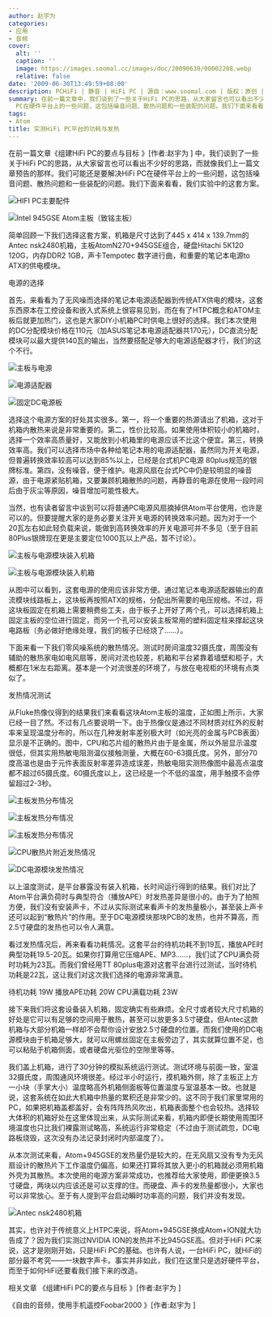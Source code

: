 ```yaml
---
author: 赵宇为
categories:
- 应用
- 音频
cover:
  alt: ''
  caption: ''
  image: https://images.soomal.cc/images/doc/20090630/00002208.webp
  relative: false
date: '2009-06-30T13:49:59+08:00'
description: PCHiFi | 静音 | HiFi PC | 源自：www.soomal.com | 版权：原创 |  平均/总评分：09.71/68
summary: 在前一篇文章中，我们谈到了一些关于HiFi PC的思路，从大家留言也可以看出不少好的思路，而就像我们上一篇文章预告的那样。我们可能还是要解决HiFi
  PC在硬件平台上的一些问题，这包括噪音问题、散热问题和一些装配的问题。我们下面来看看，我们实验中的这套方案。
tags:
- Atom
title: 实测HiFi PC平台的功耗与发热
---
```


在前一篇文章《组建HiFi PC的要点与目标 》[作者:赵宇为 ]
中，我们谈到了一些关于HiFi PC的思路，从大家留言也可以看出不少好的思路，而就像我们上一篇文章预告的那样。我们可能还是要解决HiFi PC在硬件平台上的一些问题，这包括噪音问题、散热问题和一些装配的问题。我们下面来看看，我们实验中的这套方案。



![HIFI PC主要配件](https://images.soomal.cc/images/doc/20090630/00002201.webp)



![Intel 945GSE Atom主板（致铭主板）](https://images.soomal.cc/images/doc/20090613/00002099.webp)



简单回顾一下我们选择这套方案，机箱是尺寸达到了445 x 414 x 139.7mm的Antec nsk2480机箱，主板AtomN270+945GSE组合，硬盘Hitachi 5K120 120G，内存DDR2 1GB，声卡Tempotec 数字进行曲，和重要的笔记本电源to ATX的供电模块。



电源的选择



首先，来看看为了无风噪而选择的笔记本电源适配器到传统ATX供电的模块，这套东西原本在工控设备和嵌入式系统上很容易见到，而在有了HTPC概念和ATOM主板后就更加热门，这也是大家DIY小机箱PC时供电上很好的选择。我们本次使用的DC分配模块价格在110元（加ASUS笔记本电源适配器共170元），DC直流分配模块可以最大提供140瓦的输出，当然要搭配足够大的电源适配器才行，我们的这个不行。



![主板与电源](https://images.soomal.cc/images/doc/20090630/00002200.webp)



![电源适配器](https://images.soomal.cc/images/doc/20090630/00002203.webp)



![固定DC电源板](https://images.soomal.cc/images/doc/20090630/00002199.webp)



选择这个电源方案的好处其实很多。第一，将一个重要的热源请出了机箱，这对于机箱内散热来说是非常重要的。第二，性价比较高。如果使用体积较小的机箱时，选择一个效率高质量好，又能放到小机箱里的电源应该不比这个便宜。第三，转换效率高。我们可以选择市场中各种给笔记本用的电源适配器，虽然同为开关电源，但普遍转换效率较高可以达到85%以上，已经是台式机PC电源 80plus规范的银牌标准。第四，没有噪音，便于维护。电源风扇在台式PC中仍是较明显的噪音源，由于电源紧贴机箱，又要兼顾机箱散热的问题，再静音的电源在使用一段时间后由于灰尘等原因，噪音增加可能性极大。



当然，也有读者留言中谈到可以将普通PC电源风扇摘掉供Atom平台使用，也许是可以的。但要提醒大家的是务必要关注开关电源的转换效率问题。因为对于一个20瓦左右如此轻负载来说，能做到高转换效率的开关电源可并不多见（至于目前80Plus银牌现在更是主要定位1000瓦以上产品，暂不讨论）。



![主板与电源模块装入机箱](https://images.soomal.cc/images/doc/20090630/00002197.webp)



![主板与电源模块装入机箱](https://images.soomal.cc/images/doc/20090630/00002198.webp)



从图中可以看到，这套电源的使用应该非常方便。通过笔记本电源适配器输出的直流模块线路板上，这块板再按照ATX的规格，分配出所需要的电压规格。不过，将这块板固定在机箱上需要稍费些工夫，由于板子上开好了两个孔，可以选择机箱上固定主板的空位进行固定，而另一个孔可以安装主板常用的塑料固定柱来撑起这块电路板（务必做好绝缘处理，我们的板子已经烧了……）。



下面来看一下我们零风噪系统的散热情况。测试时房间温度32摄氏度，周围没有辅助的散热家电如电风扇等，房间对流也较差，机箱和平台紧靠着墙壁和柜子，大概都在1米左右距离。基本是一个对流很差的环境了，与放在电视柜的环境有点类似了。



发热情况测试



从Fluke热像仪得到的结果我们来看看这块Atom主板的温度，正如图上所示，大家已经一目了然。不过有几点要说明一下。由于热像仪是通过不同材质对红外的反射率来呈现温度分布的，所以在几种发射率差别极大时（如光亮的金属与PCB表面）显示是不正确的。图中，CPU和芯片组的散热片由于是金属，所以外层显示温度很低，但其实用热敏电阻测温仪接触测量，大概在60-63摄氏度。另外，部分70度高温也是由于元件表面反射率差异造成误差，热敏电阻实测热像图中最高点温度都不超过65摄氏度。60摄氏度以上，这已经是一个不低的温度，用手触摸不会停留超过2-3秒。



![主板发热分布情况](https://images.soomal.cc/images/doc/20090630/00002204.webp)



![主板发热分布情况](https://images.soomal.cc/images/doc/20090630/00002208.webp)



![主板发热分布情况](https://images.soomal.cc/images/doc/20090630/00002206.webp)



![CPU散热片附近发热情况](https://images.soomal.cc/images/doc/20090630/00002207.webp)



![DC电源模块发热情况](https://images.soomal.cc/images/doc/20090630/00002205.webp)



以上温度测试，是平台暴露没有装入机箱，长时间运行得到的结果。我们对比了Atom平台满负荷时与典型符合（播放APE）时发热差异是很小的。由于为了拍照方便，我们没有安装声卡，不过从实际测试来看声卡的发热量极小，甚至装上声卡还可以起到“散热片”的作用。至于DC电源模块那块PCB的发热，也并不算高，而2.5寸硬盘的发热也可以令人满意。



看过发热情况后，再来看看功耗情况。这套平台的待机功耗不到19瓦，播放APE时典型功耗19.5-20瓦。如果你打算用它压缩APE、MP3……，我们试了CPU满负荷时功耗为23瓦。而我们曾经用TT 80plus电源对这套平台进行过测试，当时待机功耗是22瓦，这让我们对这次我们选择的电源非常满意。



待机功耗 19W
播放APE功耗 20W
CPU满载功耗 23W



接下来我们将这套设备装入机箱，固定确实有些麻烦。全尺寸或者较大尺寸机箱的好处是它可以有足够的空间用于散热，甚至可以放更多3.5寸硬盘，但Antec这款机箱与大部分机箱一样却不会帮你设计安放2.5寸硬盘的位置。而我们使用的DC电源模块由于机箱足够大，就可以用螺丝固定在主板旁边了，其实就算位置不足，也可以粘贴于机箱侧面，或者硬盘光驱位的空隙里等等。



我们盖上机箱，进行了30分钟的模拟系统运行测试。测试环境与前面一致，室温32摄氏度，周围通风环境很差。经过半小时运行，摸机箱外侧，除了主板正上方一小块（手掌大小）温度略高外机箱侧面板等位置温度与室温基本一致。也就是说，这套系统在如此大机箱中热量的累积还是非常少的。这不同于我们家里常用的PC，如果把机箱盖都盖好，会有阵阵热风吹出，机箱表面整个也会较热。选择较大体积的机箱好处在这里体现出来，从实际测试来看，机箱内即便长期使用周围环境温度也只比我们裸露测试略高，系统运行非常稳定（不过由于测试疏忽，DC电路板烧毁，这次没有办法记录封闭时内部温度了）。



从本次测试来看，Atom+945GSE的发热量仍是较大的，在无风扇又没有专为无风扇设计的散热片下工作温度仍偏高，如果还打算将其放入更小的机箱就必须用机箱外壳为其散热。本次使用的电源方案非常成功，也推荐给大家使用，即便更换3.5寸硬盘，两块以内应该还是可以支撑的住。而硬盘、声卡的发热量都很小，大家也可以非常放心。至于有人提到平台启动瞬时功率高的问题，我们并没有发现。



![Antec nsk2480机箱](https://images.soomal.cc/images/doc/20090613/00002091.webp)



其实，也许对于传统意义上HTPC来说，将Atom+945GSE换成Atom+ION就大功告成了？因为我们实测过NVIDIA ION的发热并不比945GSE高。但对于HiFi PC来说，这才是刚刚开始，只是HiFi PC的基础。也许有人说，一台HiFi PC，就HiFi的部分最不考究――一块数字声卡。事实并非如此，我们在这里只是选好硬件平台，而至于如何HiFi还要看我们接下来的改造。



相关文章
《组建HiFi PC的要点与目标 》[作者:赵宇为 ]

《自由的音频，使用手机遥控Foobar2000 》[作者:赵宇为 ]